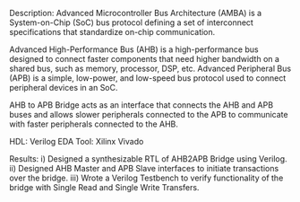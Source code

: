 Description:
Advanced Microcontroller Bus Architecture (AMBA) is a System-on-Chip (SoC) bus protocol defining a set of interconnect specifications that standardize on-chip communication. 

Advanced High-Performance Bus (AHB) is a high-performance bus designed to connect faster components that need higher bandwidth on a shared bus, such as memory, processor, DSP, etc. Advanced Peripheral Bus (APB) is a simple, low-power, and low-speed bus protocol used to connect peripheral devices in an SoC.
 
AHB to APB Bridge acts as an interface that connects the AHB and APB buses and allows slower peripherals connected to the APB to communicate with faster peripherals connected to the AHB.

HDL: Verilog
EDA Tool: Xilinx Vivado

Results:
i) Designed a synthesizable RTL of AHB2APB Bridge using Verilog. 
ii) Designed AHB Master and APB Slave interfaces to initiate transactions over the bridge. 
iii) Wrote a Verilog Testbench to verify  functionality of the bridge with Single Read and Single Write Transfers.
